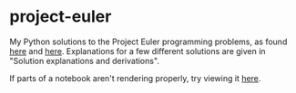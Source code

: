 # project-euler
My Python solutions to the Project Euler programming problems, as found [here](https://projecteuler.net) and [here](https://www.freecodecamp.org/learn/coding-interview-prep/project-euler/). Explanations for a few different solutions are given in "Solution explanations and derivations".

If parts of a notebook aren't rendering properly, try viewing it [here](https://nbviewer.jupyter.org).
